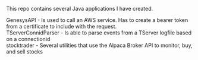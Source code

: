 This repo contains several Java applications I have created.

GenesysAPI - Is used to call an AWS service.  Has to create a bearer token from a certificate to include with the request.<br>
TServerConnidParser - Is able to parse events from a TServer logfile based on a connectionid <br>
stocktrader - Several utilities that use the Alpaca Broker API to monitor, buy, and sell stocks<br>
